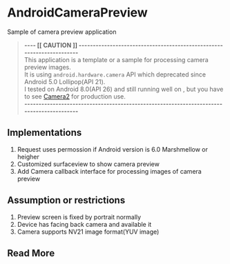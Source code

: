 # AndroidCameraPreview
Sample of camera preview application

> **---- [[ CAUTION ]] ----------------------------------------------------------------------**<br/>
> This application is a template or a sample for processing camera preview images.<br/>
> It is using ```android.hardware.camera``` API which deprecated since Android 5.0 Lollipop(API 21).<br/>
> I tested on Android 8.0(API 26) and still running well on , but you have to see [Camera2](https://developer.android.com/reference/android/hardware/camera2/package-summary) for production use.<br/>
> **-----------------------------------------------------------------------------------------**

## Implementations
1. Request uses permossion if Android version is 6.0 Marshmellow or heigher
2. Customized surfaceview to show camera preview
3. Add Camera callback interface for processing images of camera preview

## Assumption or restrictions
1. Preview screen is fixed by portrait normally
2. Device has facing back camera and available it
3. Camera supports NV21 image format(YUV image)

## Read More

